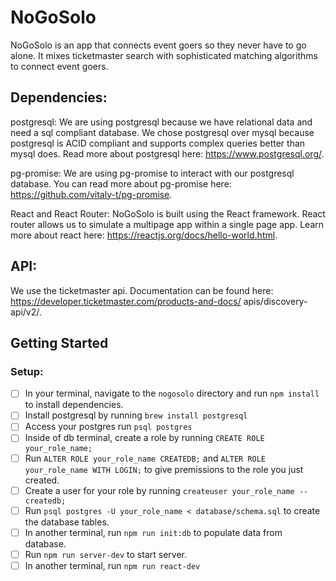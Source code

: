 # NoGoSolo

NoGoSolo is an app that connects event goers so they never have to go alone.  It mixes ticketmaster search with sophisticated matching algorithms to connect event goers. 

## Dependencies:

  postgresql: We are using postgresql because we have relational data and need a sql compliant database.  We chose postgresql over mysql because postgresql is ACID compliant and supports complex queries better than mysql does.  Read more about postgresql here: https://www.postgresql.org/.  

  pg-promise: We are using pg-promise to interact with our postgresql database.  You can read more about pg-promise here: https://github.com/vitaly-t/pg-promise.

  React and React Router: NoGoSolo is built using the React framework.  React router allows us to simulate a multipage app within a single page app.  Learn more about react here: https://reactjs.org/docs/hello-world.html.

## API:
  We use the ticketmaster api.  Documentation can be found here: https://developer.ticketmaster.com/products-and-docs/
  apis/discovery-api/v2/.

## Getting Started

### Setup:

- [ ] In your terminal, navigate to the `nogosolo` directory and run `npm install` to install dependencies.
- [ ] Install postgresql by running `brew install postgresql`
- [ ] Access your postgres run `psql postgres`
- [ ] Inside of db terminal, create a role by running `CREATE ROLE your_role_name;`
- [ ] Run `ALTER ROLE your_role_name CREATEDB;` and `ALTER ROLE your_role_name WITH LOGIN;` to give premissions to the role you just created.
- [ ] Create a user for your role by running `createuser your_role_name --createdb;`
- [ ] Run `psql postgres -U your_role_name < database/schema.sql` to create the database tables.
- [ ] In another terminal, run `npm run init:db` to populate data from database.
- [ ] Run `npm run server-dev` to start server.
- [ ] In another terminal, run `npm run react-dev`
